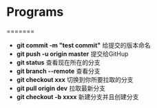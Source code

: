 # Programs
=======

* **git commit -m "test commit"**    给提交的版本命名
* **git push -u origin master**   提交给GitHup 
* **git status**    查看现在所在的分支
* **git branch --remote**  查看分支
* **git checkout xxx**   切换到你所要拉取的分支
* **git pull origin dev**  拉取最新分支
* **git checkout -b xxxx**  新建分支并且创建分支
